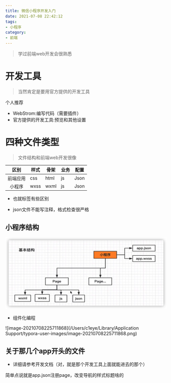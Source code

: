 ```yaml
---
title: 微信小程序开发入门
date: 2021-07-08 22:42:12
tags: 
- 小程序
category:
- 前端
---
```


> 学过前端web开发会很熟悉

<!-- more -->

# 开发工具

> 当然肯定是要用官方提供的开发工具

个人推荐

- WebStrom:编写代码（需要插件）
- 官方提供的开发工具:预览和其他设置


# 四种文件类型

> 文件结构和前端web开发很像

|   区别   | 样式 | 骨架 | 业务 | 配置 |
| :------: | ---- | ---- | ---- | ---- |
| 前端应用 | css  | html | js   | Json |
|  小程序  | wxss | wxml | js   | Json |

- 也就标签有些区别

- json文件不能写注释，格式检查很严格

## 小程序结构

![image-20210708225344299](https://raw.githubusercontent.com/C1EYE/figureBed/main/img/20210708225406.png)

- 组件化编程

![image-20210708225711868](/Users/c1eye/Library/Application Support/typora-user-images/image-20210708225711868.png)

## 关于那几个app开头的文件

- 详细请参考开发文档（对，就是那个开发工具上面就能进去的那个）

简单点说就是app.json注册page，改变导航的样式标题啥的




